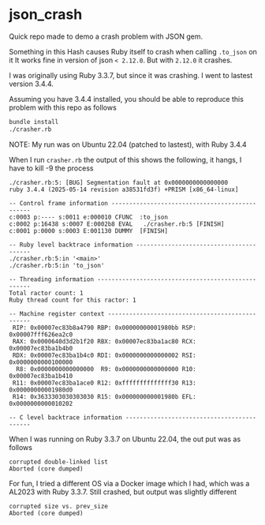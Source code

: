 # json_crash
Quick repo made to demo a crash problem with JSON gem.

Something in this Hash causes Ruby itself to crash when calling `.to_json` on it
It works fine in version of json `< 2.12.0`. But with `2.12.0` it crashes.

I was originally using Ruby 3.3.7, but since it was crashing. I went to lastest version 3.4.4.

Assuming you have 3.4.4 installed, you should be able to reproduce this problem with this repo as follows

```bash
bundle install
./crasher.rb
```

NOTE: My run was on Ubuntu 22.04 (patched to lastest), with Ruby 3.4.4


When I run `crasher.rb` the output of this shows the following, it hangs, I have to kill -9 the process
```
./crasher.rb:5: [BUG] Segmentation fault at 0x0000000000000000
ruby 3.4.4 (2025-05-14 revision a38531fd3f) +PRISM [x86_64-linux]

-- Control frame information -----------------------------------------------
c:0003 p:---- s:0011 e:000010 CFUNC  :to_json
c:0002 p:16438 s:0007 E:0002b8 EVAL   ./crasher.rb:5 [FINISH]
c:0001 p:0000 s:0003 E:001130 DUMMY  [FINISH]

-- Ruby level backtrace information ----------------------------------------
./crasher.rb:5:in '<main>'
./crasher.rb:5:in 'to_json'

-- Threading information ---------------------------------------------------
Total ractor count: 1
Ruby thread count for this ractor: 1

-- Machine register context ------------------------------------------------
 RIP: 0x00007ec83b8a4790 RBP: 0x00000000001980bb RSP: 0x00007fff626ea2c0
 RAX: 0x0000640d3d2b1f20 RBX: 0x00007ec83ba1ac80 RCX: 0x00007ec83ba1b4b0
 RDX: 0x00007ec83ba1b4c0 RDI: 0x0000000000000002 RSI: 0x0000000000100000
  R8: 0x0000000000000000  R9: 0x0000000000000000 R10: 0x00007ec83ba1b410
 R11: 0x00007ec83ba1ace0 R12: 0xffffffffffffff30 R13: 0x00000000001980d0
 R14: 0x3633303030303030 R15: 0x000000000001980b EFL: 0x0000000000010202

-- C level backtrace information -------------------------------------------
```

When I was running on Ruby 3.3.7 on Ubuntu 22.04, the out put was as follows
```
corrupted double-linked list
Aborted (core dumped)
```

For fun, I tried a different OS via a Docker image which I had, which was a AL2023 with Ruby 3.3.7. Still crashed, but output was slightly different
``` 
corrupted size vs. prev_size
Aborted (core dumped)
```

